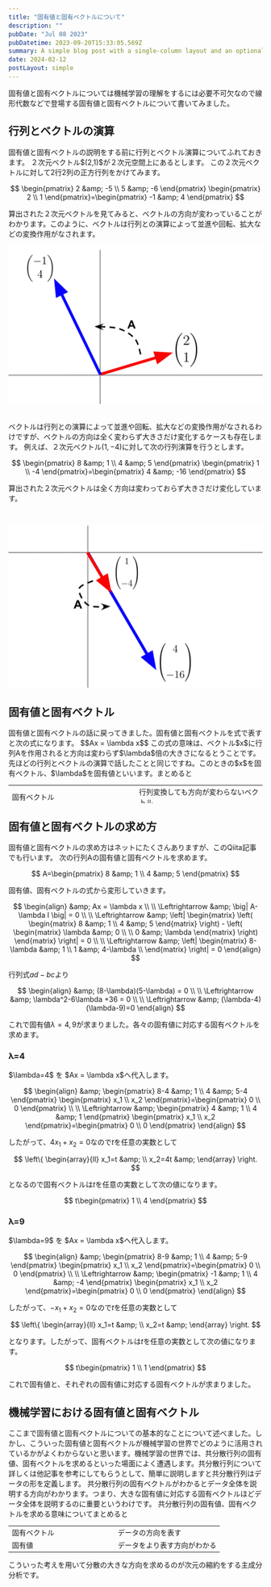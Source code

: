 ```yaml
---
title: "固有値と固有ベクトルについて"
description: ""
pubDate: "Jul 08 2023"
pubDatetime: 2023-09-20T15:33:05.569Z
summary: A simple blog post with a single-column layout and an optional cover banner.
date: 2024-02-12
postLayout: simple
---
```


固有値と固有ベクトルについては機械学習の理解をするには必要不可欠なので線形代数などで登場する固有値と固有ベクトルについて書いてみました。

<h2>行列とベクトルの演算</h2>
固有値と固有ベクトルの説明をする前に行列とベクトル演算についてふれておきます。
２次元ベクトル$(2,1)$が２次元空間上にあるとします。
この２次元ベクトルに対して2行2列の正方行列をかけてみます。

$$
\begin{pmatrix}
2 &amp; -5 \\
5 &amp; -6
\end{pmatrix}
\begin{pmatrix}
2 \\
1
\end{pmatrix}=\begin{pmatrix}
-1 &amp; 4
\end{pmatrix}
$$

算出された２次元ベクトルを見てみると、ベクトルの方向が変わっていることがわかります。このように、ベクトルは行列との演算によって並進や回転、拡大などの変換作用がなされます。

![blog placeholder](/src/assets/post/ml7-1.jpg)
&nbsp;

ベクトルは行列との演算によって並進や回転、拡大などの変換作用がなされるわけですが、ベクトルの方向は全く変わらず大きさだけ変化するケースも存在します。
例えば、２次元ベクトル$(1,-4)$に対して次の行列演算を行うとします。

$$
\begin{pmatrix}
8 &amp; 1 \\
4 &amp; 5
\end{pmatrix}
\begin{pmatrix}
1 \\
-4
\end{pmatrix}=\begin{pmatrix}
4 &amp; -16
\end{pmatrix}
$$

算出された２次元ベクトルは全く方向は変わっておらず大きさだけ変化しています。

&nbsp;

![blog placeholder](/src/assets/post/ml7-2.jpg)

<h2>固有値と固有ベクトル</h2>
固有値と固有ベクトルの話に戻ってきました。固有値と固有ベクトルを式で表すと次の式になります。
$$Ax = \lambda x$$
この式の意味は、ベクトル$x$に行列Aを作用されると方向は変わらず$\lambda$倍の大きさになるとうことです。先ほどの行列とベクトルの演算で話したことと同じですね。このときの$x$を固有ベクトル、$\lambda$を固有値といいます。まとめると
<table style="border-collapse: collapse; width: 100%; height: 36px;">
<tbody>
<tr style="height: 18px;">
<td style="width: 50%; height: 18px;">固有ベクトル</td>
<td style="width: 50%; height: 18px;">行列変換しても方向が変わらないベクトル</td>
</tr>
<tr style="height: 18px;">
<td style="width: 50%; height: 18px;">固有値</td>
<td style="width: 50%; height: 18px;">行列変換後のベクトルの大きさの変化率</td>
</tr>
</tbody>
</table>
<h2>固有値と固有ベクトルの求め方</h2>
固有値と固有ベクトルの求め方はネットにたくさんありますが、このQiita記事でも行います。
次の行列Aの固有値と固有ベクトルを求めます。

$$
A=\begin{pmatrix}
8 &amp; 1 \\
4 &amp; 5
\end{pmatrix}
$$

固有値、固有ベクトルの式から変形していきます。

$$
\begin{align}
&amp; Ax = \lambda x \\
\\
\Leftrightarrow
&amp; \big| A-\lambda I \big| = 0 \\
\\
\Leftrightarrow &amp;
\left|
\begin{matrix}
\left(
\begin{matrix}
8 &amp; 1 \\
4 &amp; 5
\end{matrix}
\right) -
\left(
\begin{matrix}
\lambda &amp; 0 \\
\\
0 &amp; \lambda
\end{matrix}
\right)
\end{matrix}
\right| = 0 \\
\\
\Leftrightarrow &amp;
\left|
\begin{matrix}
8-\lambda &amp; 1 \\
1 &amp; 4-\lambda \\
\end{matrix}
\right| = 0
\end{align}
$$

行列式$ad-bc$より

$$
\begin{align}
&amp; (8-\lambda)(5-\lambda) = 0 \\
\\
\Leftrightarrow &amp; \lambda^2-6\lambda +36 = 0 \\
\\
\Leftrightarrow &amp; (\lambda-4)(\lambda-9)=0
\end{align}
$$

これで固有値$\lambda=4,9$が求まりました。各々の固有値に対応する固有ベクトルを求めます。

<h3>λ=4</h3>
$\lambda=4$ を $Ax = \lambda x$へ代入します。

$$
\begin{align}
&amp; \begin{pmatrix}
8-4 &amp; 1 \\
4 &amp; 5-4
\end{pmatrix}
\begin{pmatrix}
x_1 \\
x_2
\end{pmatrix}=\begin{pmatrix}
0 \\
0
\end{pmatrix}
\\
\\
\Leftrightarrow
&amp;
\begin{pmatrix}
4 &amp; 1 \\
4 &amp; 1
\end{pmatrix}
\begin{pmatrix}
x_1 \\
x_2
\end{pmatrix}=\begin{pmatrix}
0 \\
0
\end{pmatrix}
\end{align}
$$

したがって、$4x_1+x_2=0$なので$t$を任意の実数として

$$
\left\{
\begin{array}{ll}
x_1=t &amp; \\
x_2=4t &amp;
\end{array}
\right.
$$

となるので固有ベクトルは$t$を任意の実数として次の値になります。

$$
t\begin{pmatrix}
1 \\
4
\end{pmatrix}
$$

<h3>λ=9</h3>
$\lambda=9$ を $Ax = \lambda x$へ代入します。

$$
\begin{align}
&amp; \begin{pmatrix}
8-9 &amp; 1 \\
4 &amp; 5-9
\end{pmatrix}
\begin{pmatrix}
x_1 \\
x_2
\end{pmatrix}=\begin{pmatrix}
0 \\
0
\end{pmatrix}
\\
\\
\Leftrightarrow
&amp;
\begin{pmatrix}
-1 &amp; 1 \\
4 &amp; -4
\end{pmatrix}
\begin{pmatrix}
x_1 \\
x_2
\end{pmatrix}=\begin{pmatrix}
0 \\
0
\end{pmatrix}
\end{align}
$$

したがって、$-x_1+x_2=0$なので$t$を任意の実数として

$$
\left\{
\begin{array}{ll}
x_1=t &amp; \\
x_2=t &amp;
\end{array}
\right.
$$

となります。したがって、固有ベクトルは$t$を任意の実数として次の値になります。

$$
t\begin{pmatrix}
1 \\
1
\end{pmatrix}
$$

これで固有値と、それぞれの固有値に対応する固有ベクトルが求まりました。

<h2>機械学習における固有値と固有ベクトル</h2>
ここまで固有値と固有ベクトルについての基本的なことについて述べました。しかし、こういった固有値と固有ベクトルが機械学習の世界でどのように活用されているかがよくわからないと思います。機械学習の世界では、共分散行列の固有値、固有ベクトルを求めるといった場面によく遭遇します。共分散行列について詳しくは他記事を参考にしてもらうとして、簡単に説明しますと共分散行列はデータの形を定義します。
<span class="st-mymarker-s">共分散行列の固有ベクトルがわかるとデータ全体を説明する方向がわかります。つまり、大きな固有値に対応する固有ベクトルほどデータ全体を説明するのに重要というわけです。</span>
共分散行列の固有値、固有ベクトルを求める意味についてまとめると
<table style="border-collapse: collapse; width: 100%;">
<tbody>
<tr>
<td style="width: 50%;">固有ベクトル</td>
<td style="width: 50%;">データの方向を表す</td>
</tr>
<tr>
<td style="width: 50%;">固有値</td>
<td style="width: 50%;">データをより表す方向がわかる</td>
</tr>
</tbody>
</table>
こういった考えを用いて分散の大きな方向を求めるのが次元の縮約をする主成分分析です。
